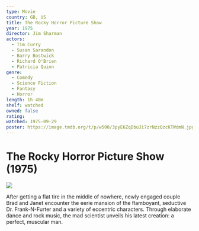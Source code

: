 ```yaml
---
type: Movie
country: GB, US
title: The Rocky Horror Picture Show
year: 1975
director: Jim Sharman
actors:
  - Tim Curry
  - Susan Sarandon
  - Barry Bostwick
  - Richard O'Brien
  - Patricia Quinn
genre:
  - Comedy
  - Science Fiction
  - Fantasy
  - Horror
length: 1h 40m
shelf: watched
owned: false
rating:
watched: 1975-09-29
poster: https://image.tmdb.org/t/p/w500/3pyE6ZqDbuJi7zrNzzQzcKTWdmN.jpg
---
```


# The Rocky Horror Picture Show (1975)

![](https://image.tmdb.org/t/p/w500/3pyE6ZqDbuJi7zrNzzQzcKTWdmN.jpg)

After getting a flat tire in the middle of nowhere, newly engaged couple Brad and Janet encounter the eerie mansion of the flamboyant, seductive Dr. Frank-N-Furter and a variety of eccentric characters. Through elaborate dance and rock music, the mad scientist unveils his latest creation: a perfect, muscular man.